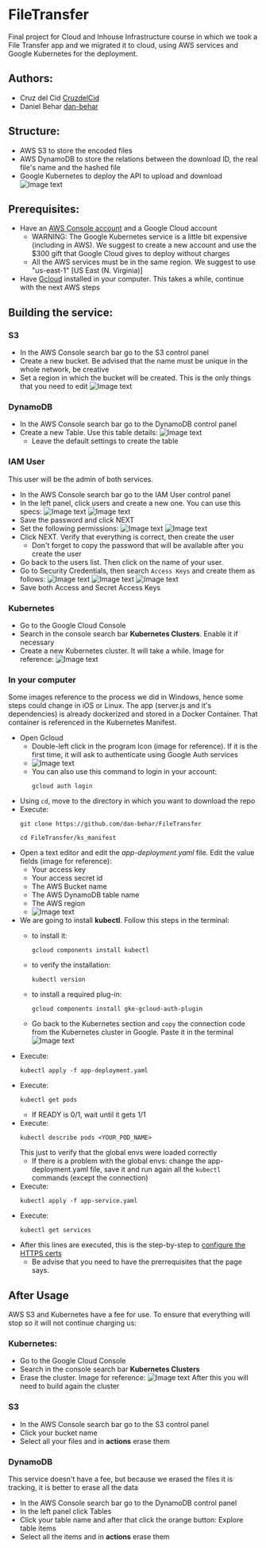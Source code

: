 # FileTransfer
Final project for Cloud and Inhouse Infrastructure course in which we took a File Transfer app and we migrated it to cloud, using AWS services and Google Kubernetes for the deployment.

## Authors: 
- Cruz del Cid [CruzdelCid](https://github.com/CruzdelCid)
- Daniel Behar [dan-behar](https://github.com/dan-behar)

## Structure:
* AWS S3 to store the encoded files
* AWS DynamoDB to store the relations between the download ID, the real file's name and the hashed file
* Google Kubernetes to deploy the API to upload and download
![Image text](https://github.com/dan-behar/FileTransfer/blob/main/images/structure.png)

## Prerequisites:
- Have an [AWS Console account](https://github.com/CruzdelCid) and a Google Cloud account
  - WARNING: The Google Kubernetes service is a little bit expensive (including in AWS). We suggest to create a new account and use the $300 gift that Google Cloud gives to deploy without charges
  - All the AWS services must be in the same region. We suggest to use "us-east-1" [US East (N. Virginia)]
- Have [Gcloud](https://cloud.google.com/sdk/docs/install) installed in your computer. This takes a while, continue with the next AWS steps

## Building the service:
### S3
- In the AWS Console search bar go to the S3 control panel
- Create a new bucket. Be advised that the name must be unique in the whole network, be creative
- Set a region in which the bucket will be created. This is the only things that you need to edit
![Image text](https://github.com/dan-behar/FileTransfer/blob/main/images/s31.png)

### DynamoDB
- In the AWS Console search bar go to the DynamoDB control panel
- Create a new Table. Use this table details:
![Image text](https://github.com/dan-behar/FileTransfer/blob/main/images/Dyn1.png)
  - Leave the default settings to create the table 

### IAM User
This user will be the admin of both services.
- In the AWS Console search bar go to the IAM User control panel
- In the left panel, click users and create a new one. You can use this specs:
![Image text](https://github.com/dan-behar/FileTransfer/blob/main/images/IAM1.png)
![Image text](https://github.com/dan-behar/FileTransfer/blob/main/images/IAM2.png)
- Save the password and click NEXT
- Set the following permissions:
![Image text](https://github.com/dan-behar/FileTransfer/blob/main/images/IAM3.png)
![Image text](https://github.com/dan-behar/FileTransfer/blob/main/images/IAM4.png)
- Click NEXT. Verify that everything is correct, then create the user
  - Don't forget to copy the password that will be available after you create the user
- Go back to the users list. Then click on the name of your user.
- Go to Security Credentials, then search `Access Keys` and create them as follows:
![Image text](https://github.com/dan-behar/FileTransfer/blob/main/images/IAM5.png)
![Image text](https://github.com/dan-behar/FileTransfer/blob/main/images/IAM6.png)
![Image text](https://github.com/dan-behar/FileTransfer/blob/main/images/IAM7.png)
- Save both Access and Secret Access Keys

### Kubernetes
- Go to the Google Cloud Console
- Search in the console search bar **Kubernetes Clusters**. Enable it if necessary
- Create a new Kubernetes cluster. It will take a while. Image for reference:
![Image text](https://github.com/dan-behar/FileTransfer/blob/main/images/Kub1.png)

### In your computer
Some images reference to the process we did in Windows, hence some steps could change in iOS or Linux.
The app (server.js and it's dependencies) is already dockerized and stored in a Docker Container. That container is referenced in the Kubernetes Manifest.
- Open Gcloud
  - Double-left click in the program Icon (image for reference). If it is the first time, it will ask to authenticate using Google Auth services
  - ![Image text](https://github.com/dan-behar/FileTransfer/blob/main/images/Cod2.png)
  - You can also use this command to login in your account:
    ```
    gcloud auth login
    ```
- Using `cd`, move to the directory in which you want to download the repo
- Execute:
  ```
  git clone https://github.com/dan-behar/FileTransfer
  ```
  ```
  cd FileTransfer/ks_manifest
  ```
- Open a text editor and edit the *app-deployment.yaml* file. Edit the value fields (image for reference):
  - Your access key
  - Your access secret id
  - The AWS Bucket name
  - The AWS DynamoDB table name
  - The AWS region
  - ![Image text](https://github.com/dan-behar/FileTransfer/blob/main/images/Cod1.png)<br>
- We are going to install **kubectl**. Follow this steps in the terminal:
  - to install it:
    ```
    gcloud components install kubectl
    ```
    
  - to verify the installation:
    ```
    kubectl version
    ```
    
  - to install a required plug-in:
    ```
    gcloud components install gke-gcloud-auth-plugin
    ```
  - Go back to the Kubernetes section and `copy` the connection code from the Kubernetes cluster in Google. Paste it in the terminal
     ![Image text](https://github.com/dan-behar/FileTransfer/blob/main/images/Kub2.png)
- Execute:
  ```
  kubectl apply -f app-deployment.yaml
  ```
- Execute:
  ```
  kubectl get pods
  ```
  - If READY is 0/1, wait until it gets 1/1
- Execute:
  ```
  kubectl describe pods <YOUR_POD_NAME>
  ```
  This just to verify that the global envs were loaded correctly
  - If there is a problem with the global envs: change the app-deployment.yaml file, save it and run again all the `kubectl` commands (except the connection) 
- Execute:
  ```
  kubectl apply -f app-service.yaml
  ```
- Execute:
  ```
  kubectl get services
  ```
- After this lines are executed, this is the step-by-step to [configure the HTTPS certs]([https://github.com/CruzdelCid](https://cloud.google.com/kubernetes-engine/docs/how-to/managed-certs))
  - Be advise that you need to have the prerrequisites that the page says. 

## After Usage
AWS S3 and Kubernetes have a fee for use. To ensure that everything will stop so it will not continue charging us:
### Kubernetes:
- Go to the Google Cloud Console
- Search in the console search bar **Kubernetes Clusters**
- Erase the cluster. Image for reference:
![Image text](https://github.com/dan-behar/FileTransfer/blob/main/images/Kub3.png)
After this you will need to build again the cluster

### S3
- In the AWS Console search bar go to the S3 control panel
- Click your bucket name
- Select all your files and in **actions** erase them

### DynamoDB
This service doesn't have a fee, but because we erased the files it is tracking, it is better to erase all the data
- In the AWS Console search bar go to the DynamoDB control panel
- In the left panel click Tables
- Click your table name and after that click the orange button: Explore table items
- Select all the items and in **actions** erase them
